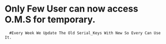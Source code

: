 # Only Few User can now access O.M.S for temporary.
      #Every Week We Update The Old Serial_Keys With New So Every Can Use It.
